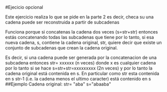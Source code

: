 #Ejecicio opcional

Este ejercicio realiza lo que se pide en la parte 2 es decir, checa su una cadena puede ser reconstruida a partir de subcadenas

Funciona porque si concatenas la cadena dos veces (s=str+str) entonces estás  concatenando todas las subcadenas que tiene por lo tanto, si esa nueva cadena, s, contiene la cadena original, str, quiere decir que existe un conjunto de subcadenas que crean la cadena original.


Es decir, si una cadena puede ser generada por la concatenacion de una subcadena entonces str= xxxxxx (n veces)  donde x es cualquier cadena por lo tanto si se hace s=str+str=xxxxxxxxx (2n veces) y por lo tanto la cadena original está contenida en s.  En particular como str esta contenida en s str-1 (i.e. la cadena menos el ultimo caracter) está contenido en s 
##Ejemplo
Cadena original: str= "aba"
s="abaaba"

